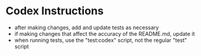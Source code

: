 # Codex Instructions

- after making changes, add and update tests as necessary
- if making changes that affect the accuracy of the README.md, update it
- when running tests, use the "test:codex" script, not the regular "test" script

